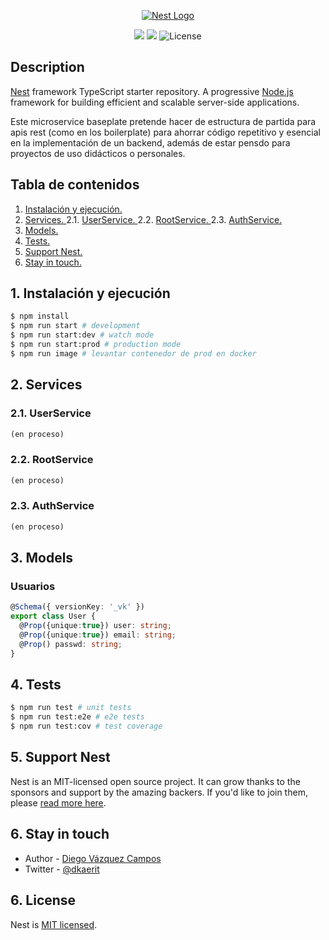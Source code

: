 <p align="center">
  <a href="http://nestjs.com/" target="blank"><img src="https://i.imgur.com/RKjS6ne.png" alt="Nest Logo" /></a>
</p>

[circleci-image]: https://img.shields.io/circleci/build/github/nestjs/nest/master?token=abc123def456
[circleci-url]: https://circleci.com/gh/nestjs/nest

<p align="center">
<img src="https://img.shields.io/github/commit-activity/y/dkaerit/nest-api-rest?color=17a8c8">
<img src="https://img.shields.io/github/downloads/dkaerit/nest-api-rest/total?color=17a8c8">
<img src="https://img.shields.io/badge/license-MIT-17a8c8" alt="License">
</p>
  <!--[![Backers on Open Collective](https://opencollective.com/nest/backers/badge.svg)](https://opencollective.com/nest#backer)
  [![Sponsors on Open Collective](https://opencollective.com/nest/sponsors/badge.svg)](https://opencollective.com/nest#sponsor)-->

## Description

[Nest](https://github.com/nestjs/nest) framework TypeScript starter repository. A progressive <a href="http://nodejs.org" target="_blank">Node.js</a> framework for building efficient and scalable server-side applications. 

Este microservice baseplate pretende hacer de estructura de partida para apis rest (como en los boilerplate) para ahorrar código repetitivo y esencial en la implementación de un backend, además de estar pensdo para proyectos de uso didácticos o personales.

## Tabla de contenidos
1. [ Instalación y ejecución. ](#exec)
2. [ Services. ](#services)
2.1. [ UserService. ](#services)
2.2. [ RootService. ](#services)
2.3. [ AuthService. ](#services)
4. [ Models. ](#services)
5. [ Tests. ](#services)
6. [ Support Nest. ](#services)
7. [ Stay in touch. ](#services)

<a name="exec"></a>
## 1. Instalación y ejecución
```bash
$ npm install
$ npm run start # development
$ npm run start:dev # watch mode
$ npm run start:prod # production mode
$ npm run image # levantar contenedor de prod en docker
```

<a name="services"></a>
## 2. Services
### 2.1. UserService
```typescript
(en proceso)
```
### 2.2. RootService
```typescript
(en proceso)
```
### 2.3. AuthService
```typescript
(en proceso)
```

<a name="models"></a>
## 3. Models
### Usuarios
```typescript
@Schema({ versionKey: '_vk' }) 
export class User { 
  @Prop({unique:true}) user: string;
  @Prop({unique:true}) email: string;
  @Prop() passwd: string;
}
```

## 4. Tests

```bash
$ npm run test # unit tests
$ npm run test:e2e # e2e tests
$ npm run test:cov # test coverage
```

## 5. Support Nest

Nest is an MIT-licensed open source project. It can grow thanks to the sponsors and support by the amazing backers. If you'd like to join them, please [read more here](https://docs.nestjs.com/support).

## 6. Stay in touch

- Author - [Diego Vázquez Campos](https://twitter.com/dkaerit)
- Twitter - [@dkaerit](https://twitter.com/dkaerit)

## 6. License

Nest is [MIT licensed](LICENSE).
